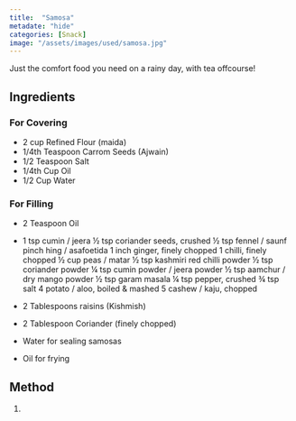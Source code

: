 ```yaml
---
title:  "Samosa"
metadate: "hide"
categories: [Snack]
image: "/assets/images/used/samosa.jpg"
---
```


Just the comfort food you need on a rainy day, with tea offcourse! 

## Ingredients
### For Covering
- 2 cup Refined Flour (maida)
- 1/4th Teaspoon Carrom Seeds (Ajwain)
- 1/2 Teaspoon Salt
- 1/4th Cup Oil
- 1/2 Cup Water

### For Filling
- 2 Teaspoon Oil
- 1 tsp cumin / jeera
½ tsp coriander seeds, crushed
½ tsp fennel / saunf
pinch hing / asafoetida
1 inch ginger, finely chopped
1 chilli, finely chopped
½ cup peas / matar
½ tsp kashmiri red chilli powder
½ tsp coriander powder
¼ tsp cumin powder / jeera powder
½ tsp aamchur / dry mango powder
½ tsp garam masala
¼ tsp pepper, crushed
¾ tsp salt
4 potato / aloo, boiled & mashed
5 cashew / kaju, chopped
- 2 Tablespoons raisins (Kishmish)
- 2 Tablespoon Coriander (finely chopped)

- Water for sealing samosas
- Oil for frying

## Method

1. 

